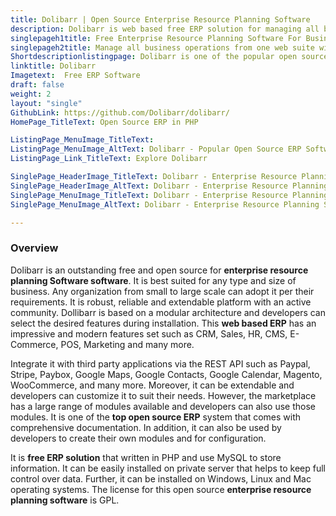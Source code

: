 ```yaml
---
title: Dolibarr | Open Source Enterprise Resource Planning Software
description: Dolibarr is web based free ERP solution for managing all business units. It's an easy to install, upgrade and use it from anywhere and any device.
singlepageh1title: Free Enterprise Resource Planning Software For Businesses
singlepageh2title: Manage all business operations from one web suite with an excellent open source ERP and CRM software. Suitable for small, medium and large companies.
Shortdescriptionlistingpage: Dolibarr is one of the popular open source ERP & CRM software for any type and size of business.
linktitle: Dolibarr
Imagetext:  Free ERP Software 
draft: false
weight: 2
layout: "single"
GithubLink: https://github.com/Dolibarr/dolibarr/
HomePage_TitleText: Open Source ERP in PHP

ListingPage_MenuImage_TitleText: 
ListingPage_MenuImage_AltText: Dolibarr - Popular Open Source ERP Software
ListingPage_Link_TitleText: Explore Dolibarr

SinglePage_HeaderImage_TitleText: Dolibarr - Enterprise Resource Planning Software
SinglePage_HeaderImage_AltText: Dolibarr - Enterprise Resource Planning Software
SinglePage_MenuImage_TitleText: Dolibarr - Enterprise Resource Planning Software
SinglePage_MenuImage_AltText: Dolibarr - Enterprise Resource Planning Software

---
```

### **Overview**

Dolibarr is an outstanding free and open source for **enterprise resource planning Software software**. It is best suited for any type and size of business. Any organization from small to large scale can adopt it per their requirements. It is robust, reliable and extendable platform with an active community. Dollibarr is based on a modular architecture and developers can select the desired features during installation. This **web based ERP** has an impressive and modern features set such as CRM, Sales, HR, CMS, E-Commerce, POS, Marketing and many more.

Integrate it with third party applications via the REST API such as Paypal, Stripe, Paybox, Google Maps, Google Contacts, Google Calendar, Magento, WooCommerce, and many more. Moreover, it can be extendable and developers can customize it to suit their needs. However, the marketplace has a large range of modules available and developers can also use those modules. It is one of the **top open source ERP** system that comes with comprehensive documentation. In addition, it can also be used by developers to create their own modules and for configuration.

It is **free ERP solution** that written in PHP and use MySQL to store information. It can be easily installed on private server that helps to keep full control over data. Further, it can be installed on Windows, Linux and Mac operating systems. The license for this open source **enterprise resource planning software** is GPL.
